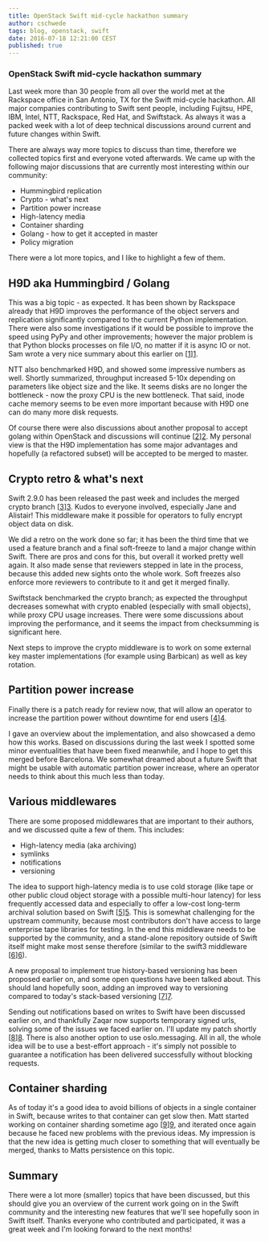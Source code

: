 ```yaml
---
title: OpenStack Swift mid-cycle hackathon summary
author: cschwede
tags: blog, openstack, swift
date: 2016-07-18 12:21:00 CEST
published: true
---
```


### OpenStack Swift mid-cycle hackathon summary

Last week more than 30 people from all over the world met at the Rackspace
office in San Antonio, TX for the Swift mid-cycle hackathon. All major companies
contributing to Swift sent people, including Fujitsu, HPE, IBM, Intel, NTT,
Rackspace, Red Hat, and Swiftstack. As always it was a packed week with a lot
of deep technical discussions around current and future changes within Swift.

There are always way more topics to discuss than time, therefore we collected
topics first and everyone voted afterwards. We came up with the following major
discussions that are currently most interesting within our community:

- Hummingbird replication
- Crypto - what's next
- Partition power increase
- High-latency media
- Container sharding
- Golang - how to get it accepted in master
- Policy migration

There were a lot more topics, and I like to highlight a few of them.

## H9D aka Hummingbird / Golang

This was a big topic - as expected. It has been shown by Rackspace already that
H9D improves the performance of the object servers and replication
significantly compared to the current Python implementation. There were also
some investigations if it would be possible to improve the speed using PyPy and
other improvements; however the major problem is that Python blocks processes
on file I/O, no matter if it is async IO or not. Sam wrote a very nice summary
about this earlier on [[1]][1].

NTT also benchmarked H9D, and showed some impressive numbers as well. Shortly
summarized, throughput increased 5-10x depending on parameters like object size
and the like. It seems disks are no longer the bottleneck - now the proxy CPU is
the new bottleneck. That said, inode cache memory seems to be even more
important because with H9D one can do many more disk requests.

Of course there were also discussions about another proposal to accept golang
within OpenStack and discussions will continue [[2]][2]. My personal view is that
the H9D implementation has some major advantages and hopefully (a refactored
subset) will be accepted to be merged to master.

## Crypto retro & what's next

Swift 2.9.0 has been released the past week and includes the merged crypto
branch [[3]][3]. Kudos to everyone involved, especially Jane and Alistair! This
middleware make it possible for operators to fully encrypt object data on
disk.

We did a retro on the work done so far; it has been the third time that we used
a feature branch and a final soft-freeze to land a major change within Swift.
There are pros and cons for this, but overall it worked pretty well again.  It
also made sense that reviewers stepped in late in the process, because this
added new sights onto the whole work. Soft freezes also enforce more reviewers
to contribute to it and get it merged finally.

Swiftstack benchmarked the crypto branch; as expected the throughput decreases
somewhat with crypto enabled (especially with small objects), while proxy CPU
usage increases.  There were some discussions about improving the performance,
and it seems the impact from checksumming is significant here.

Next steps to improve the crypto middleware is to work on some external key
master implementations (for example using Barbican) as well as key rotation.

## Partition power increase

Finally there is a patch ready for review now, that will allow an operator to
increase the partition power without downtime for end users [[4]][4].

I gave an overview about the implementation, and also showcased a demo how this
works. Based on discussions during the last week I spotted some minor
eventualities that have been fixed meanwhile, and I hope to get this merged
before Barcelona. We somewhat dreamed about a future Swift that might be usable
with automatic partition power increase, where an operator needs to think about
this much less than today.

## Various middlewares

There are some proposed middlewares that are important to their authors, and we
discussed quite a few of them. This includes:

- High-latency media (aka archiving)
- symlinks
- notifications
- versioning

The idea to support high-latency media is to use cold storage (like tape or
other public cloud object storage with a possible multi-hour latency) for less
frequently accessed data and especially to offer a low-cost long-term archival
solution based on Swift [[5]][5]. This is somewhat challenging for the upstream
community, because most contributors don't have access to large enterprise tape
libraries for testing. In the end this middleware needs to be supported by the
community, and a stand-alone repository outside of Swift itself might make most
sense therefore (similar to the swift3 middleware [[6]][6]).

A new proposal to implement true history-based versioning has been proposed
earlier on, and some open questions have been talked about. This should land
hopefully soon, adding an improved way to versioning compared to today's
stack-based versioning [[7]][7].

Sending out notifications based on writes to Swift have been discussed earlier
on, and thankfully Zaqar now supports temporary signed urls, solving some of
the issues we faced earlier on. I'll update my patch shortly [[8]][8]. There is
also another option to use oslo.messaging. All in all, the whole idea will be
to use a best-effort approach - it's simply not possible to guarantee a
notification has been delivered successfully without blocking requests.


## Container sharding

As of today it's a good idea to avoid billions of objects in a single container
in Swift, because writes to that container can get slow then. Matt started
working on container sharding sometime ago [[9]][9], and iterated once again because
he faced new problems with the previous ideas. My impression is that the new
idea is getting much closer to something that will eventually be merged, thanks
to Matts persistence on this topic.

## Summary

There were a lot more (smaller) topics that have been discussed, but this
should give you an overview of the current work going on in the Swift
community and the interesting new features that we'll see hopefully soon in
Swift itself. Thanks everyone who contributed and participated, it was a great
week and I'm looking forward to the next months!

[1]: http://lists.openstack.org/pipermail/openstack-dev/2016-May/094549.html
[2]: https://review.openstack.org/#/c/339175/
[3]: http://lists.openstack.org/pipermail/openstack-announce/2016-July/001339.html
[4]: https://review.openstack.org/#/c/337297/
[5]: https://wiki.openstack.org/wiki/Swift/HighLatencyMedia
[6]: https://github.com/openstack/swift3
[7]: https://review.openstack.org/#/c/214922/
[8]: https://review.openstack.org/#/c/196755/
[9]: https://github.com/matthewoliver/swift/tree/sharding_snip
